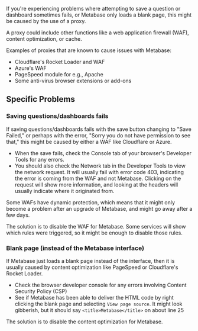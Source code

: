 If you're experiencing problems where attempting to save a question or dashboard sometimes fails, or Metabase only loads a blank page, this might be caused by the use of a proxy.

A proxy could include other functions like a web application firewall (WAF), content optimization, or cache.

Examples of proxies that are known to cause issues with Metabase:

- Cloudflare's Rocket Loader and WAF
- Azure's WAF
- PageSpeed module for e.g., Apache
- Some anti-virus browser extensions or add-ons

## Specific Problems

### Saving questions/dashboards fails

If saving questions/dashboards fails with the save button changing to "Save Failed," or perhaps with the error, "Sorry you do not have permission to see that," this might be caused by either a WAF like Cloudflare or Azure.

- When the save fails, check the Console tab of your browser's Developer Tools for any errors.
- You should also check the Network tab in the Developer Tools to view the network request. It will usually fail with error code 403, indicating the error is coming from the WAF and not Metabase.
Clicking on the request will show more information, and looking at the headers will usually indicate where it originated from.

Some WAFs have dynamic protection, which means that it might only become a problem after an upgrade of Metabase, and might go away after a few days.

The solution is to disable the WAF for Metabase. Some services will show which rules were triggered, so it might be enough to disable those rules.

### Blank page (instead of the Metabase interface)

If Metabase just loads a blank page instead of the interface, then it is usually caused by content optimization like PageSpeed or Cloudflare's Rocket Loader.

- Check the browser developer console for any errors involving Content Security Policy (CSP)
- See if Metabase has been able to deliver the HTML code by right clicking the blank page and selecting `View page source`. It might look gibberish, but it should say `<title>Metabase</title>` on about line 25

The solution is to disable the content optimization for Metabase.
